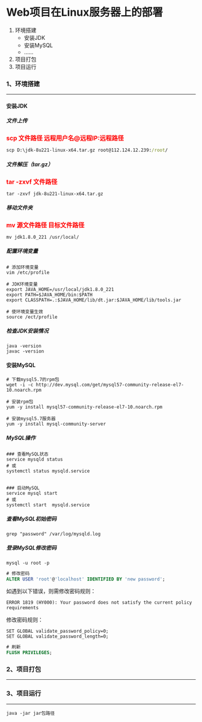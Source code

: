 # Web项目在Linux服务器上的部署

1. 环境搭建
   * 安装JDK
   * 安装MySQL
   * ......
2. 项目打包
3. 项目运行



### 1、环境搭建

---

#### 安装JDK

##### 文件上传

**<font size=3 color=red>scp  文件路径  远程用户名@远程IP:远程路径</font>**

```cmd
scp D:\jdk-8u221-linux-x64.tar.gz root@112.124.12.239:/root/
```



##### 文件解压（tar.gz）

**<font size=3 color=red>tar  -zxvf  文件路径</font>**

```shell
tar -zxvf jdk-8u221-linux-x64.tar.gz
```



##### 移动文件夹

**<font size=3 color=red>mv  源文件路径  目标文件路径</font>**

```shell
mv jdk1.8.0_221 /usr/local/
```



##### 配置环境变量

```shell
# 添加环境变量
vim /etc/profile
```

```shell
# JDK环境变量
export JAVA_HOME=/usr/local/jdk1.8.0_221
export PATH=$JAVA_HOME/bin:$PATH
export CLASSPATH=.:$JAVA_HOME/lib/dt.jar:$JAVA_HOME/lib/tools.jar
```

```shell
# 使环境变量生效
source /ect/profile
```



##### 检查JDK安装情况

```shell
java -version
javac -version
```





#### 安装MySQL

```shell
# 下载mysql5.7的rpm包
wget -i -c http://dev.mysql.com/get/mysql57-community-release-el7-10.noarch.rpm

# 安装rpm包
yum -y install mysql57-community-release-el7-10.noarch.rpm

# 安装mysql5.7服务器
yum -y install mysql-community-server
```



##### MySQL操作

```shell
### 查看MySQL状态
service mysqld status
# 或
systemctl status mysqld.service


### 启动MySQL
service mysql start
# 或
systemctl start  mysqld.service
```



##### 查看MySQL初始密码

```shell
grep "password" /var/log/mysqld.log
```



##### 登录MySQL修改密码

```shell
mysql -u root -p
```

```sql
# 修改密码
ALTER USER 'root'@'localhost' IDENTIFIED BY 'new password';
```
如遇到以下错误，则需修改密码规则：
```
ERROR 1819 (HY000): Your password does not satisfy the current policy requirements
```



修改密码规则：

```shell
SET GLOBAL validate_password_policy=0;
SET GLOBAL validate_password_length=0;
```

```sql
# 刷新
FLUSH PRIVILEGES;
```




### 2、项目打包

---





### 3、项目运行

---

```shell
java -jar jar包路径
```
